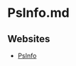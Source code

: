 # PsInfo.md

## Websites

* [PsInfo](https://learn.microsoft.com/en-us/sysinternals/downloads/psinfo)
